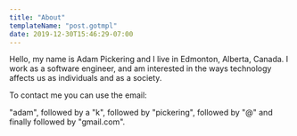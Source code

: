 ```yaml
---
title: "About"
templateName: "post.gotmpl"
date: 2019-12-30T15:46:29-07:00
---
```


Hello, my name is Adam Pickering and I live in Edmonton, Alberta, Canada.
I work as a software engineer, and am interested in the ways technology
affects us as individuals and as a society.

To contact me you can use the email:

"adam", followed by a "k", followed by "pickering",
followed by "@" and finally followed by "gmail.com".
